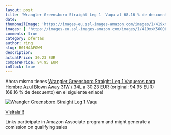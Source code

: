 ```yaml
---
layout: post
title: 'Wrangler Greensboro Straight Leg 1  Vaqu al 68.16 % de descuento'
date: 
thumbnailImage: 'https://images-eu.ssl-images-amazon.com/images/I/419xxK56OQL._SL200_.jpg'
images: [ 'https://images-eu.ssl-images-amazon.com/images/I/419xxK56OQL._SL200_.jpg' ]
comments: true
category: ofertas
author: ring
slug: B01H4AFOWM
description:
actualPrice: 30.23 EUR
comparePrice: 94.95 EUR
inStock: true
---
```


Ahora mismo tienes [Wrangler Greensboro Straight Leg 1  Vaqueros para Hombre  Azul  Blown Away  31W / 34L](https://www.amazon.es/dp/B01H4AFOWM/?tag=tolees-21) a 30.23 EUR (original: 94.95 EUR) (68.16 %  de descuento) en el siguiente enlace!

[![Wrangler Greensboro Straight Leg 1  Vaqu](https://images-eu.ssl-images-amazon.com/images/I/419xxK56OQL._SL200_.jpg)](https://www.amazon.es/dp/B01H4AFOWM/?tag=tolees-21)

[Visítala!!!](https://www.amazon.es/dp/B01H4AFOWM/?tag=tolees-21)

Links participate in Amazon Associate program and might generate a comission on qualifying sales

